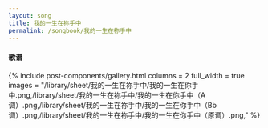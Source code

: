 ```yaml
---
layout: song
title: 我的一生在祢手中
permalink: /songbook/我的一生在祢手中
---
```


#### 歌谱

{% include post-components/gallery.html
    columns = 2
    full_width = true
    images = "/library/sheet/我的一生在祢手中/我的一生在你手中.png,/library/sheet/我的一生在祢手中/我的一生在你手中（A调）.png,/library/sheet/我的一生在祢手中/我的一生在你手中（Bb调）.png,/library/sheet/我的一生在祢手中/我的一生在你手中（原调）.png,"
%}
